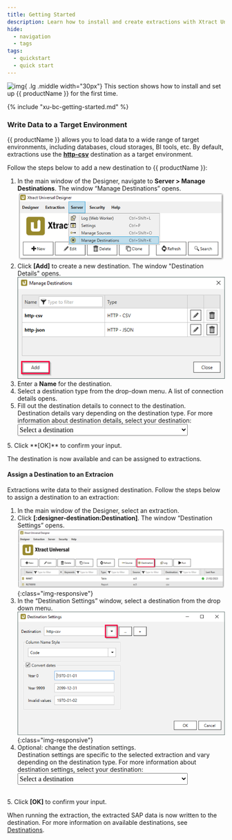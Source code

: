 ```yaml
---
title: Getting Started
description: Learn how to install and create extractions with Xtract Universal.
hide:
  - navigation
  - tags
tags:
  - quickstart
  - quick start  
---
```


![img](site:assets/images/logos/theo-thumbs.png){ .lg .middle width="30px"} This section shows how to install and set up {{ productName }} for the first time. 

{% include "xu-bc-getting-started.md" %}


### Write Data to a Target Environment

<!---
this script generates a link to the destination details of the selected destination (in step 5)
the option in the list must be set as follows:
	<option value="name-of-the-md-file-of-the-destination">DisplayedName</option>
-->
  <script>
  function getSelectedValueDetails(){
	var selectedValueD = document.getElementById("destination").value;
	window.location = "../documentation/destinations/" + selectedValueD + "#destination-details"
	}
  </script> 
  
{{ productName }} allows you to load data to a wide range of target environments, including databases, cloud storages, BI tools, etc.
By default, extractions use the [**http-csv**](documentation/destinations/csv-via-http.md) destination as a target environment.

Follow the steps below to add a new destination to {{ productName }}:

1. In the main window of the Designer, navigate to **Server > Manage Destinations**. The window “Manage Destinations” opens.<br>
![xu-destinations](assets/images/xu/documentation/destinations/xu_destination.png)
2. Click **[Add]** to create a new destination. The window "Destination Details" opens.<br>
![destinations_load_manage_shared](assets/images/xu/documentation/destinations/destinations_load_manage_shared.png)
3. Enter a **Name** for the destination.
4. Select a destination type from the drop-down menu. 
A list of connection details opens.
5. Fill out the destination details to connect to the destination.<br>
Destination details vary depending on the destination type.
For more information about destination details, select your destination: <select name="destinationlist" id="destination" onChange="getSelectedValueDetails();" style="font-family:'Poppins'; font-size:16px; padding-top:3px; padding-bottom:3px;">
    <option value=" " disabled selected>Select a destination</option>
	<option value="alteryx">Alteryx</option>
	<option value="amazon-aws-s3">Amazon S3</option>
	<option value="amazon-redshift">Amazon Redshift</option>
	<option value="azure-storage">Azure Storage</option>
	<option value="azure-synapse-analytics">Azure Synapse Analytics</option>
	<option value="dataiku">Dataiku</option>
	<option value="exasol">EXASolution</option>
    <option value="csv-flat-file">Flat File CSV</option>
    <option value="json-flat-file">Flat File JSON</option>
    <option value="parquet">Flat File Parquet</option>
	<option value="google-cloud-storage">Google Cloud Storage</option>
	<option value="csv-via-http">HTTP CSV</option>
	<option value="json-via-http">HTTP JSON</option>
	<option value="huawei">Huawei Cloud OBS</option>
	<option value="ibm-db2">IBM Db2</option>
	<option value="knime">KNIME</option>
	<option value="microsoft-sql-server">Microsoft SQL Server</option>
	<option value="mysql">MySQL</option>
	<option value="oracle">Oracle</option>
	<option value="postgreSQL">PostgreSQL</option>
	<option value="Power-BI-Connector">Power BI Connector</option>
	<option value="qliksense-qlikview">QlikSense and QlikView</option>
	<option value="salesforce">Salesforce</option>
	<option value="sap-hana">SAP HANA</option>
	<option value="sharepoint">SharePoint</option>
	<option value="snowflake">Snowflake</option>
	<option value="server-report-services">Power BI Report Server (SQL Server Reporting Services)</option>
	<option value="tableau">Tableau</option>
  </select>
5. Click **[OK]** to confirm your input.

The destination is now available and can be assigned to extractions.

#### Assign a Destination to an Extracion

<!---
this script generates a link to the destination settings of the selected destination (in step 4)
the option in the list must be set as follows:
	<option value="name-of-the-md-file-of-the-destination">DisplayedName</option>
-->
  <script>
  function getSelectedValueSettings(){
	var selectedValueS = document.getElementById("destinationsettings").value;
	window.location = "../documentation/destinations/" + selectedValueS + "#destination-settings"
	}
  </script> 
  
Extractions write data to their assigned destination.
Follow the steps below to assign a destination to an extraction:

1. In the main window of the Designer, select an extraction.
2. Click **[:designer-destination:Destination]**. The window “Destination Settings” opens.<br>
![xu_designer_destination](assets/images/xu/documentation/destinations/xu_designer_destination.png){:class="img-responsive"}
3. In the “Destination Settings” window, select a destination from the drop down menu.<br>
![assign-destination](assets/images/xu/documentation/destinations/assign-destination.png){:class="img-responsive"}
4. Optional: change the destination settings.<br>
Destination settings are specific to the selected extraction and vary depending on the destination type.
For more information about destination settings, select your destination: <select id="destinationsettings" onChange="getSelectedValueSettings();" style="font-family:'Poppins'; font-size:16px; padding-top:3px; padding-bottom:3px;">
    <option value=" " disabled selected>Select a destination</option>
	<option value="alteryx">Alteryx</option>
	<option value="amazon-aws-s3">Amazon S3</option>
	<option value="amazon-redshift">Amazon Redshift</option>
	<option value="azure-storage">Azure Storage</option>
	<option value="azure-synapse-analytics">Azure Synapse Analytics</option>
	<option value="dataiku">Dataiku</option>
	<option value="exasol">EXASolution</option>
    <option value="csv-flat-file">Flat File CSV</option>
    <option value="json-flat-file">Flat File JSON</option>
    <option value="parquet">Flat File Parquet</option>
	<option value="google-cloud-storage">Google Cloud Storage</option>
	<option value="csv-via-http">HTTP CSV</option>
	<option value="json-via-http">HTTP JSON</option>
	<option value="huawei">Huawei Cloud OBS</option>
	<option value="ibm-db2">IBM Db2</option>
	<option value="knime">KNIME</option>
	<option value="microsoft-sql-server">Microsoft SQL Server</option>
	<option value="mysql">MySQL</option>
	<option value="oracle">Oracle</option>
	<option value="postgreSQL">PostgreSQL</option>
	<option value="Power-BI-Connector">Power BI Connector</option>
	<option value="qliksense-qlikview">QlikSense and QlikView</option>
	<option value="salesforce">Salesforce</option>
	<option value="sap-hana">SAP HANA</option>
	<option value="sharepoint">SharePoint</option>
	<option value="snowflake">Snowflake</option>
	<option value="server-report-services">Power BI Report Server (SQL Server Reporting Services)</option>
	<option value="tableau">Tableau</option>
  </select><br>
5. Click **[OK]** to confirm your input.

When running the extraction, the extracted SAP data is now written to the destination.
For more information on available destinations, see [Destinations](documentation/destinations/index.md).

